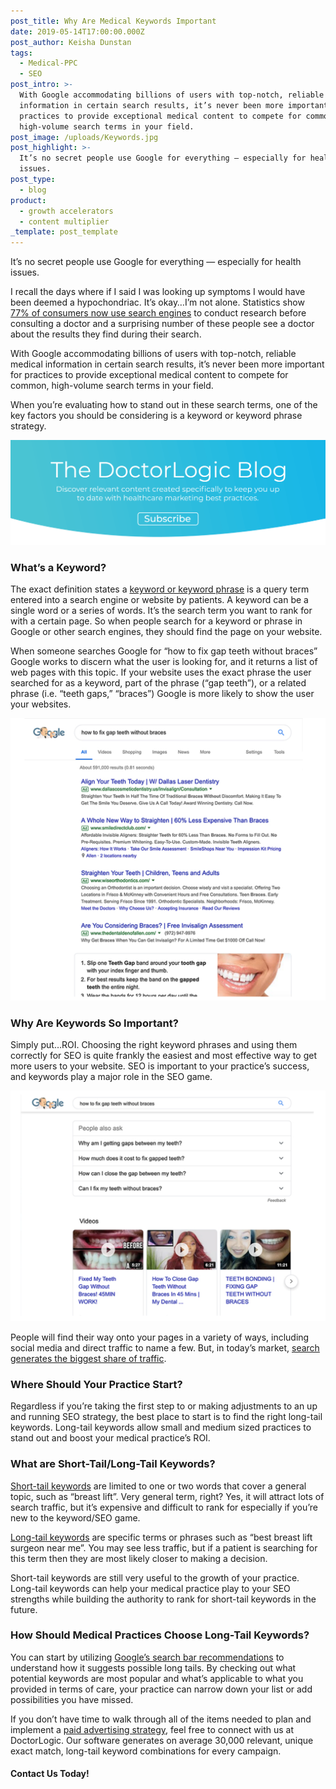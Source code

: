 ```yaml
---
post_title: Why Are Medical Keywords Important
date: 2019-05-14T17:00:00.000Z
post_author: Keisha Dunstan
tags:
  - Medical-PPC
  - SEO
post_intro: >-
  With Google accommodating billions of users with top-notch, reliable medical
  information in certain search results, it’s never been more important for
  practices to provide exceptional medical content to compete for common,
  high-volume search terms in your field.
post_image: /uploads/Keywords.jpg
post_highlight: >-
  It’s no secret people use Google for everything — especially for health
  issues.
post_type:
  - blog
product:
  - growth accelerators
  - content multiplier
_template: post_template
---
```


It’s no secret people use Google for everything — especially for health issues.

I recall the days where if I said I was looking up symptoms I would have been deemed a hypochondriac. It’s okay…I’m not alone. Statistics show [77% of consumers now use search engines](https://searchengineland.com/77-percent-of-online-health-seekers-start-at-search-engines-pew-study-145105) to conduct research before consulting a doctor and a surprising number of these people see a doctor about the results they find during their search.

With Google accommodating billions of users with top-notch, reliable medical information in certain search results, it’s never been more important for practices to provide exceptional medical content to compete for common, high-volume search terms in your field.

When you’re evaluating how to stand out in these search terms, one of the key factors you should be considering is a keyword or keyword phrase strategy.

[![Subcribe to the DoctorLogic Blog](/uploads/subscribeblog.png "Subcribe to the DoctorLogic Blog")](https://growth.doctorlogic.com/subscribe-to-the-blog?utm_campaign=Blog%20Subscriptions&utm_source=DoctorLogic%20Blog%20Post&utm_medium=DoctorLogic%20Blog%20CTA "Subcribe to the DoctorLogic Blog")

### What’s a Keyword?

The exact definition states a [keyword or keyword phrase](https://moz.com/learn/seo/what-are-keywords) is a query term entered into a search engine or website by patients. A keyword can be a single word or a series of words. It’s the search term you want to rank for with a certain page. So when people search for a keyword or phrase in Google or other search engines, they should find the page on your website.

When someone searches Google for “how to fix gap teeth without braces” Google works to discern what the user is looking for, and it returns a list of web pages with this topic. If your website uses the exact phrase the user searched for as a keyword, part of the phrase (“gap teeth”), or a related phrase (i.e. “teeth gaps,” “braces”) Google is more likely to show the user your websites.

![Google works to discern what the user is looking for.](/uploads/Keywords1.jpg)

### Why Are Keywords So Important?

Simply put…ROI. Choosing the right keyword phrases and using them correctly for SEO is quite frankly the easiest and most effective way to get more users to your website. SEO is important to your practice’s success, and keywords play a major role in the SEO game.

![SEO is important to your practice's success.](/uploads/Keywords2.jpg)

People will find their way onto your pages in a variety of ways, including social media and direct traffic to name a few. But, in today’s market, [search generates the biggest share of traffic](https://www.businessinsider.com/search-engines-more-traffic-publishers-social-media-2017-2018-2).

### Where Should Your Practice Start?

Regardless if you’re taking the first step to or making adjustments to an up and running SEO strategy, the best place to start is to find the right long-tail keywords. Long-tail keywords allow small and medium sized practices to stand out and boost your medical practice’s ROI.

### What are Short-Tail/Long-Tail Keywords?

[Short-tail keywords](https://mechanised.co.uk/seo/short-tail-vs-long-tail-keywords/) are limited to one or two words that cover a general topic, such as “breast lift”. Very general term, right? Yes, it will attract lots of search traffic, but it’s expensive and difficult to rank for especially if you’re new to the keyword/SEO game.

[Long-tail keywords](https://www.wordstream.com/long-tail-keywords) are specific terms or phrases such as “best breast lift surgeon near me”. You may see less traffic, but if a patient is searching for this term then they are most likely closer to making a decision.

Short-tail keywords are still very useful to the growth of your practice. Long-tail keywords can help your medical practice play to your SEO strengths while building the authority to rank for short-tail keywords in the future.

### How Should Medical Practices Choose Long-Tail Keywords?

You can start by utilizing [Google’s search bar recommendations](https://www.blog.google/products/search/how-google-autocomplete-works-search/) to understand how it suggests possible long tails. By checking out what potential keywords are most popular and what’s applicable to what you provided in terms of care, your practice can narrow down your list or add possibilities you have missed.

If you don’t have time to walk through all of the items needed to plan and implement a [paid advertising strategy](https://doctorlogic.com/services/ppc/), feel free to connect with us at DoctorLogic. Our software generates on average 30,000 relevant, unique exact match, long-tail keyword combinations for every campaign.

#### Contact Us Today!
